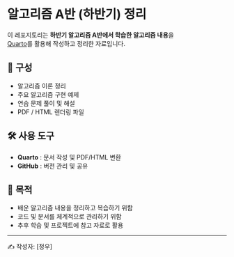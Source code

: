 # 알고리즘 A반 (하반기) 정리

이 레포지토리는 **하반기 알고리즘 A반에서 학습한 알고리즘 내용**을  
[Quarto](https://quarto.org/)를 활용해 작성하고 정리한 자료입니다.

## 📂 구성
- 알고리즘 이론 정리
- 주요 알고리즘 구현 예제
- 연습 문제 풀이 및 해설
- PDF / HTML 렌더링 파일

## 🛠 사용 도구
- **Quarto** : 문서 작성 및 PDF/HTML 변환
- **GitHub** : 버전 관리 및 공유

## 📌 목적
- 배운 알고리즘 내용을 정리하고 복습하기 위함
- 코드 및 문서를 체계적으로 관리하기 위함
- 추후 학습 및 프로젝트에 참고 자료로 활용

---
✍️ 작성자: [정우]
